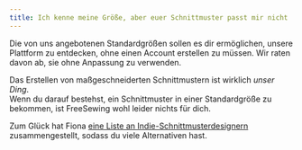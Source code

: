 ```yaml
---
title: Ich kenne meine Größe, aber euer Schnittmuster passt mir nicht
---
```


Die von uns angebotenen Standardgrößen sollen es dir ermöglichen, unsere Plattform zu entdecken, ohne einen Account erstellen zu müssen. Wir raten davon ab, sie ohne Anpassung zu verwenden.

Das Erstellen von maßgeschneiderten Schnittmustern ist wirklich *unser Ding*.\
Wenn du darauf bestehst, ein Schnittmuster in einer Standardgröße zu bekommen, ist FreeSewing wohl leider nichts für dich.

Zum Glück hat Fiona [eine Liste an Indie-Schnittmusterdesignern](https://chainstitcher.blogspot.com/p/indie-pattern-designers.html) zusammengestellt, sodass du viele Alternativen hast.
